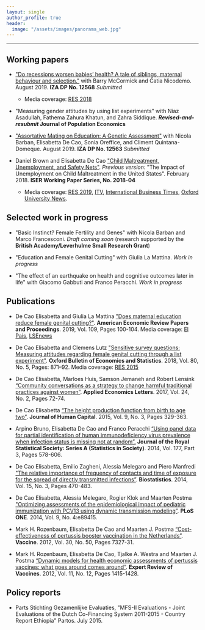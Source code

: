 ```yaml
---
layout: single
author_profile: true
header: 
  image: "/assets/images/panorama_web.jpg"
---
```


---
## Working papers
* ["Do recessions worsen babies’ health? A tale of siblings, maternal behaviour and selection."](http://ftp.iza.org/dp12568.pdf) with Barry McCormick and Catia Nicodemo. August 2019. **IZA DP No. 12568** _Submitted_ 
  - Media coverage: [RES 2018](http://www.res.org.uk/details/mediabrief/10921615/RECESSIONS-HARM-HEALTH-OF-NEWBORNS-Evidence-from-England.html)

* "Measuring gender attitudes by using list experiments" with Niaz Asadullah, Fathema Zahura Khatun, and Zahra Siddique. **_Revised-and-resubmit_ Journal of Population Economics**

* ["Assortative Mating on Education: A Genetic Assessment"](http://ftp.iza.org/dp12563.pdf) with Nicola Barban, Elisabetta De Cao, Sonia Oreffice, and Climent Quintana-Domeque. August 2019. **IZA DP No. 12563** _Submitted_  

* Daniel Brown and Elisabetta De Cao ["Child Maltreatment, Unemployment, and Safety Nets"](https://www.dropbox.com/s/n0fjhe1j2amqi5l/BrownDeCao_ChildMaltreatmentJAN20.pdf?dl=0). _Previous version:_ "The Impact of Unemployment on Child Maltreatment in the United States". February 2018. **ISER Working Paper Series, No. 2018-04**
  - Media coverage: [RES 2019](https://www.res.org.uk/resources-page/when-unemployment-leads-to-maltreatment-of-children-new-evidence-from-the-united-states.html), [ITV](http://www.itv.com/news/meridian/update/2017-11-03/oxford-university-finds-unemployment-a-factor-of-child-neglect/), [International Business Times](http://www.ibtimes.co.uk/there-direct-link-between-rises-child-abuse-mass-unemployment-1645687), [Oxford University News](http://www.ox.ac.uk/news/2017-11-02-child-neglect-linked-parental-unemployment).

## Selected work in progress
* "Basic Instinct? Female Fertility and Genes" with Nicola Barban and Marco Francesconi. _Draft coming soon_ (research supported by the **British Academy/Leverhulme Small Research Grant**)

* "Education and Female Genital Cutting" with Giulia La Mattina. _Work in progress_

* "The effect of an earthquake on health and cognitive outcomes later in life" with Giacomo Gabbuti and Franco Peracchi. _Work in progress_

## Publications
* De Cao Elisabetta and Giulia La Mattina ["Does maternal education reduce female genital cutting?"](https://www.aeaweb.org/articles?id=10.1257/pandp.20191098). **American Economic Review Papers and Proceedings**. 2019, Vol. 109, Pages 100-104. Media coverage: [El Pais](https://elpais.com/elpais/2019/02/04/planeta_futuro/1549293888_415817.html), [LSEnews](http://www.lse.ac.uk/News/Latest-news-from-LSE/2019/05-May-19/Education-may-not-be-the-solution-to-reducing-female-genital-cutting)

* De Cao Elisabetta and Clemens Lutz ["Sensitive survey questions: Measuring attitudes regarding female genital cutting through a list experiment"](https://onlinelibrary.wiley.com/doi/abs/10.1111/obes.12228). **Oxford Bulletin of Economics and Statistics**. 2018, Vol. 80, No. 5, Pages: 871–92. Media coverage: [RES 2015](http://www.res.org.uk/details/mediabrief/7673411/ETHOPIAN-WOMENS-TRUE-ATTITUDES-TOWARDS-FEMALE-GENITAL-MUTILATION-New-survey-evid.html)

* De Cao Elisabetta, Marloes Huis, Samson Jemaneh and Robert Lensink [“Community conversations as a strategy to change harmful traditional practices against women”](http://www.tandfonline.com/doi/full/10.1080/13504851.2016.1161713). **Applied Economics Letters**. 2017, Vol. 24, No. 2, Pages 72-74. 

* De Cao Elisabetta [“The height production function from birth to age two”](http://www.journals.uchicago.edu/doi/abs/10.1086/682356). **Journal of Human Capital**. 2015, Vol. 9, No. 3, Pages 329-363.

* Arpino Bruno, Elisabetta De Cao and Franco Peracchi [“Using panel data for partial identification of human immunodeficiency virus prevalence when infection status is missing not at random”.](http://onlinelibrary.wiley.com/doi/10.1111/rssa.12027/abstract) **Journal of the Royal Statistical Society: Series A (Statistics in Society)**. 2014, Vol. 177, Part 3, Pages 578-606.

* De Cao Elisabetta, Emilio Zagheni, Alessia Melegaro and Piero Manfredi ["The relative importance of frequency of contacts and time of exposure for the spread of directly transmitted infections”](https://academic.oup.com/biostatistics/article-lookup/doi/10.1093/biostatistics/kxu008). **Biostatistics**. 2014, Vol. 15, No. 3, Pages 470-483.

* De Cao Elisabetta, Alessia Melegaro, Rogier Klok and Maarten Postma ["Optimizing assessments of the epidemiological impact of pediatric immunization with PCV13 using dynamic transmission modeling”](http://journals.plos.org/plosone/article?id=10.1371/journal.pone.0089415). **PLoS ONE**. 2014, Vol. 9, No. 4:e89415.

* Mark H. Rozenbaum, Elisabetta De Cao and Maarten J. Postma [“Cost-effectiveness of pertussis booster vaccination in the Netherlands”](https://linkinghub.elsevier.com/retrieve/pii/S0264-410X(12)00879-1). **Vaccine**. 2012, Vol. 30, No. 50, Pages 7327-31.

* Mark H. Rozenbaum, Elisabetta De Cao, Tjalke A. Westra and Maarten J. Postma [“Dynamic models for health economic assessments of pertussis vaccines: what goes around comes around”](http://www.tandfonline.com/doi/full/10.1586/erv.12.130). **Expert Review of Vaccines**. 2012, Vol. 11, No. 12, Pages 1415-1428. 

## Policy reports

* Parts Stichting Gezamenlijke Evaluaties, "MFS-II Evaluations - Joint Evaluations of the Dutch Co-Financing System 2011-2015 - Country Report Ethiopia" Partos. July 2015.

